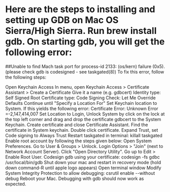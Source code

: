# Here are the steps to installing and setting up GDB on Mac OS Sierra/High Sierra. Run brew install gdb. On starting gdb, you will get the following error:

##Unable to find Mach task port for process-id 2133: (os/kern) failure (0x5).
 (please check gdb is codesigned - see taskgated(8))
To fix this error, follow the following steps:

Open Keychain Access
In menu, open Keychain Access > Certificate Assistant > Create a Certificate
Give it a name (e.g. gdbcert)
Identity type: Self Signed Root
Certificate type: Code Signing
Check: Let Me Override Defaults
Continue until "Specify a Location For"
Set Keychain location to System. If this yields the following error: Certificate Error: Unknown Error =-2,147,414,007 Set Location to Login, Unlock System by click on the lock at the top left corner and drag and drop the certificate gdbcert to the System Keychain.
Create certificate and close Certificate Assistant.
Find the certificate in System keychain.
Double click certificate.
Expand Trust, set Code signing to Always Trust
Restart taskgated in terminal: killall taskgated
Enable root account by following the steps given below: Open System Preferences. Go to User & Groups > Unlock. Login Options > "Join" (next to Network Account Server). Click "Open Directory Utility". Go up to Edit > Enable Root User.
Codesign gdb using your certificate: codesign -fs gdbc /usr/local/bin/gdb
Shut down your mac and restart in recovery mode (hold down command-R until apple logo appears)
Open terminal window
Modify System Integrity Protection to allow debugging: csrutil enable --without debug
Reboot your Mac. Debugging with gdb should now work as expected.
